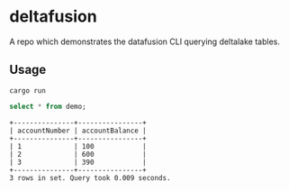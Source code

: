 # deltafusion

A repo which demonstrates the datafusion CLI querying deltalake tables.

## Usage

```shell
cargo run
```

```sql
select * from demo;
```

```text
+---------------+----------------+
| accountNumber | accountBalance |
+---------------+----------------+
| 1             | 100            |
| 2             | 600            |
| 3             | 390            |
+---------------+----------------+
3 rows in set. Query took 0.009 seconds.
```